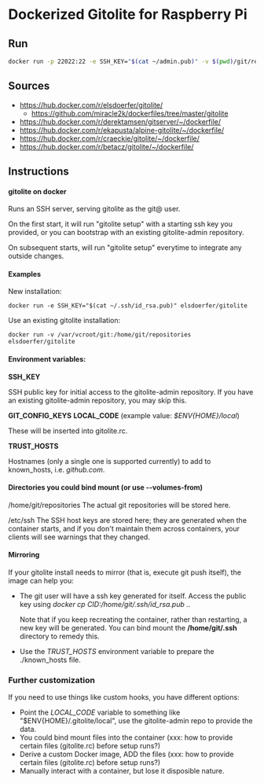 # Dockerized Gitolite for Raspberry Pi

## Run

```bash
docker run -p 22022:22 -e SSH_KEY="$(cat ~/admin.pub)" -v $(pwd)/git/repositories:/home/git/repositories -v $(pwd)/git/ssh:/etc/ssh --restart=always <image_name>
```

## Sources

- https://hub.docker.com/r/elsdoerfer/gitolite/
  - https://github.com/miracle2k/dockerfiles/tree/master/gitolite
- https://hub.docker.com/r/derektamsen/gitserver/~/dockerfile/
- https://hub.docker.com/r/ekapusta/alpine-gitolite/~/dockerfile/
- https://hub.docker.com/r/craeckie/gitolite/~/dockerfile/
- https://hub.docker.com/r/betacz/gitolite/~/dockerfile/

## Instructions

#### gitolite on docker

Runs an SSH server, serving gitolite as the git@ user.

On the first start, it will run "gitolite setup" with a starting ssh key
you provided, or you can bootstrap with an existing gitolite-admin repository.

On subsequent starts, will run "gitolite setup" everytime to integrate any
outside changes.

#### Examples

New installation:

    docker run -e SSH_KEY="$(cat ~/.ssh/id_rsa.pub)" elsdoerfer/gitolite

Use an existing gitolite installation:

    docker run -v /var/vcroot/git:/home/git/repositories elsdoerfer/gitolite

#### Environment variables:

**SSH_KEY**

SSH public key for initial access to the gitolite-admin repository. If you
have an existing gitolite-admin repository, you may skip this.

**GIT_CONFIG_KEYS**
**LOCAL_CODE** (example value: *$ENV{HOME}/local*)

These will be inserted into gitolite.rc.

**TRUST_HOSTS**

Hostnames (only a single one is supported currently) to add to known_hosts, i.e. *github.com*.

#### Directories you could bind mount (or use --volumes-from)

/home/git/repositories
  The actual git repositories will be stored here.

/etc/ssh
  The SSH host keys are stored here; they are generated when the container starts,
  and if you don't maintain them across containers, your clients will see warnings
  that they changed.

#### Mirroring

If your gitolite install needs to mirror (that is, execute git push itself), the
image can help you:

* The git user will have a ssh key generated for itself. Access the public  key using
  *docker cp CID:/home/git/.ssh/id_rsa.pub .*.

  Note that if you keep recreating the container, rather than restarting, a new key
  will be generated. You can bind mount the **/home/git/.ssh** directory to
  remedy this.

* Use the *TRUST_HOSTS* environment variable to prepare the ./known_hosts file.

### Further customization

If you need to use things like custom hooks, you have different options:

* Point the *LOCAL_CODE* variable to something like "$ENV{HOME}/.gitolite/local", use the gitolite-admin repo to provide the data.
* You could bind mount files into the container (xxx: how to provide certain files (gitolite.rc) before setup runs?)
* Derive a custom Docker image, ADD the files (xxx: how to provide certain files (gitolite.rc) before setup runs?)
* Manually interact with a container, but lose it disposible nature.
